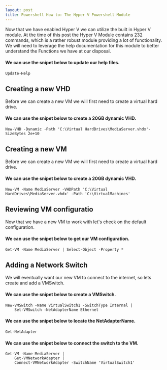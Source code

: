 ```yaml
---
layout: post
title: Powershell How to: The Hyper V Powershell Module
---
```


Now that we have enabled Hyper V we can utilize the built in Hyper V module. At the time of this post the Hyper V Module contains 232 commands, which is a rather robust module providing a lot of functionality. We will need to leverage the help documentation for this module to better understand the Functions we have at our disposal. 

#### We can use the snipet below to update our help files.

	Update-Help


## Creating a new VHD
Before we can create a new VM we will first need to create a virtual hard drive. 

#### We can use the snipet below to create a 20GB dynamic VHD.

	New-VHD -Dynamic -Path 'C:\Virtual HardDrives\MediaServer.vhdx'-SizeBytes 2e+10


## Creating a new VM
Before we can create a new VM we will first need to create a virtual hard drive. 

#### We can use the snipet below to create a 20GB dynamic VHD.

	New-VM -Name MediaServer -VHDPath 'C:\Virtual HardDrives\MediaServer.vhdx' -Path 'C:\VirtualMachines' 


## Reviewing VM configuratio
Now that we have a new VM to work with let's check on the default configuration. 

#### We can use the snipet below to get our VM configuration.

	Get-VM -Name MediaServer | Select-Object -Property *


## Adding a Network Switch
We will eventually want our new VM to connect to the internet, so lets create and add a VMSwitch. 

#### We can use the snipet below to create a VMSwitch.

	New-VMSwitch -Name VirtualSwitch1 -SwitchType Internal | 
		Set-VMSwitch -NetAdapterName Ethernet 


#### We can use the snipet below to locate the NetAdapterName.

	Get-NetAdapter 


#### We can use the snipet below to connect the switch to the VM.

	Get-VM -Name MediaServer | 
		Get-VMNetworkAdapter | 
		Connect-VMNetworkAdapter -SwitchName 'VirtualSwitch1'

